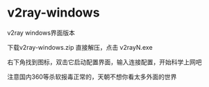 # v2ray-windows
v2ray windows界面版本

下载v2ray-windows.zip  直接解压，点击 v2rayN.exe
 
右下角找到图标，双击它启动配置界面，输入连接配置，开始科学上网吧
 
注意国内360等杀软报毒正常的，天朝不想你看太多外面的世界 